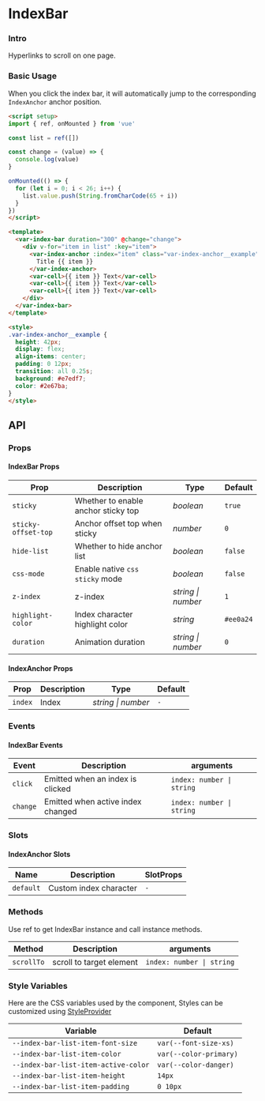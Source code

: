 # IndexBar

### Intro

Hyperlinks to scroll on one page.

### Basic Usage

When you click the index bar, it will automatically jump to the corresponding `IndexAnchor` anchor position.

```html
<script setup>
import { ref, onMounted } from 'vue'

const list = ref([])

const change = (value) => {
  console.log(value)
}

onMounted(() => {
  for (let i = 0; i < 26; i++) {
    list.value.push(String.fromCharCode(65 + i))
  }
})
</script>

<template>
  <var-index-bar duration="300" @change="change">
    <div v-for="item in list" :key="item">
      <var-index-anchor :index="item" class="var-index-anchor__example">
        Title {{ item }}
      </var-index-anchor>
      <var-cell>{{ item }} Text</var-cell>
      <var-cell>{{ item }} Text</var-cell>
      <var-cell>{{ item }} Text</var-cell>
    </div>
  </var-index-bar>
</template>

<style>
.var-index-anchor__example {
  height: 42px;
  display: flex;
  align-items: center;
  padding: 0 12px;
  transition: all 0.25s;
  background: #e7edf7;
  color: #2e67ba;
}
</style>
```

## API

### Props

#### IndexBar Props

| Prop | Description | Type | Default |
| ----- | -------------- | -------- | ---------- |
| `sticky` | Whether to enable anchor sticky top | _boolean_ | `true` |
| `sticky-offset-top` | Anchor offset top when sticky | _number_ | `0` |
| `hide-list` | Whether to hide anchor list | _boolean_ | `false` |
| `css-mode` | Enable native `css sticky` mode | _boolean_ | `false` |
| `z-index` | z-index | _string \| number_ | `1` |
| `highlight-color` | Index character highlight color | _string_ | `#ee0a24` |
| `duration` | Animation duration | _string \| number_ | `0` |

#### IndexAnchor Props

| Prop | Description | Type | Default |
| ----- | -------------- | -------- | ---------- |
| `index` | Index | _string \| number_ | `-` |

### Events

#### IndexBar Events

| Event | Description | arguments |
| ----- | -------------- | -------- |
| `click` | Emitted when an index is clicked | `index: number \| string` |
| `change` | Emitted when active index changed	| `index: number \| string` |

### Slots

#### IndexAnchor Slots

| Name | Description | SlotProps |
| --- | --- | --- |
| `default` | Custom index character | `-` |

### Methods
Use ref to get IndexBar instance and call instance methods.

| Method | Description	 | arguments |
| ---- | ------- | -------- |
| `scrollTo` | scroll to target element	 | `index: number \| string` |

### Style Variables
Here are the CSS variables used by the component, Styles can be customized using [StyleProvider](#/en-US/style-provider)

| Variable | Default |
| --- | --- |
| `--index-bar-list-item-font-size` | `var(--font-size-xs)` |
| `--index-bar-list-item-color` | `var(--color-primary)` |
| `--index-bar-list-item-active-color` | `var(--color-danger)` |
| `--index-bar-list-item-height` | `14px` |
| `--index-bar-list-item-padding` | `0 10px` |
